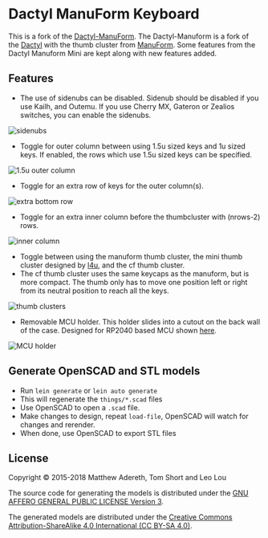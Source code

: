 # Dactyl ManuForm Keyboard

This is a fork of the [Dactyl-ManuForm](https://github.com/tshort/dactyl-keyboard). The Dactyl-Manuform is a fork of the [Dactyl](https://github.com/adereth/dactyl-keyboard) with the thumb cluster from [ManuForm](https://github.com/jeffgran/ManuForm). Some features from the Dactyl Manuform Mini are kept along with new features added. 

## Features

- The use of sidenubs can be disabled. Sidenub should be disabled if you use Kailh, and Outemu. If you use Cherry MX, Gateron or Zealios switches, you can enable the sidenubs.

![sidenubs](https://i.imgur.com/bCpeHjh.png)
- Toggle for outer column between using 1.5u sized keys and 1u sized keys. If enabled, the rows which use 1.5u sized keys can be specified.

![1.5u outer column](https://i.imgur.com/3hZadLK.png)
- Toggle for an extra row of keys for the outer column(s).

![extra bottom row](https://i.imgur.com/Gw3qk6Q.png)
- Toggle for an extra inner column before the thumbcluster with (nrows-2) rows.

![inner column](https://i.imgur.com/GnxvHOQ.png)
- Toggle between using the manuform thumb cluster, the mini thumb cluster designed by [l4u](https://github.com/l4u/dactyl-manuform-mini-keyboard), and the cf thumb cluster.
- The cf thumb cluster uses the same keycaps as the manuform, but is more compact. The thumb only has to move one position left or right from its neutral position to reach all the keys. 

![thumb clusters](https://i.imgur.com/3dvW10o.png)
- Removable MCU holder. This holder slides into a cutout on the back wall of the case. Designed for RP2040 based MCU shown [here](https://www.reddit.com/r/ErgoMechKeyboards/comments/1304ucc/new_mcu_for_dactyls_using_an_rp2040/).

![MCU holder](https://i.imgur.com/PKbbydM.png) 


## Generate OpenSCAD and STL models

* Run `lein generate` or `lein auto generate`
* This will regenerate the `things/*.scad` files
* Use OpenSCAD to open a `.scad` file.
* Make changes to design, repeat `load-file`, OpenSCAD will watch for changes and rerender.
* When done, use OpenSCAD to export STL files



## License

Copyright © 2015-2018 Matthew Adereth, Tom Short and Leo Lou

The source code for generating the models is distributed under the [GNU AFFERO GENERAL PUBLIC LICENSE Version 3](LICENSE).

The generated models are distributed under the [Creative Commons Attribution-ShareAlike 4.0 International (CC BY-SA 4.0)](LICENSE-models).
